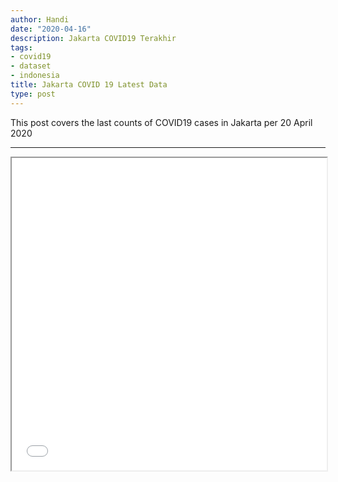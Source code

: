 ```yaml
---
author: Handi
date: "2020-04-16"
description: Jakarta COVID19 Terakhir
tags:
- covid19
- dataset
- indonesia
title: Jakarta COVID 19 Latest Data
type: post
---
```

This post covers the last counts of COVID19 cases in Jakarta per 20 April 2020
<!--more-->
---
<iframe seamless src="/leafmap/leafMapLatest.html" width="100%" height="500"></iframe>